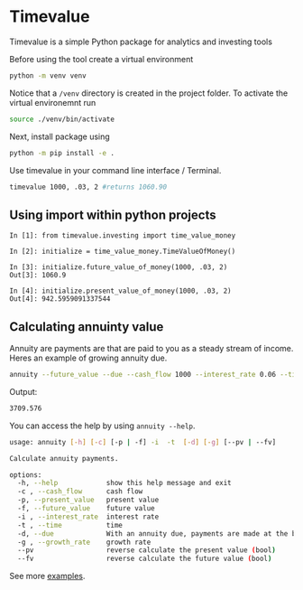 # Timevalue

Timevalue is a simple Python package for analytics and investing tools

Before using the tool create a virtual environment

```bash
python -m venv venv
```

Notice that a `/venv` directory is created in the project folder. To activate the virtual environemnt run

```bash
source ./venv/bin/activate
```

Next, install package using

```bash
python -m pip install -e .
```

Use timevalue in your command line interface / Terminal.

```bash
timevalue 1000, .03, 2 #returns 1060.90

```

## Using import within python projects

```python3
In [1]: from timevalue.investing import time_value_money

In [2]: initialize = time_value_money.TimeValueOfMoney()

In [3]: initialize.future_value_of_money(1000, .03, 2)
Out[3]: 1060.9

In [4]: initialize.present_value_of_money(1000, .03, 2)
Out[4]: 942.5959091337544
```

## Calculating annuinty value

Annuity are payments are that are paid to you as a steady stream of income. Heres an example of growing annuity due.

```bash
annuity --future_value --due --cash_flow 1000 --interest_rate 0.06 --time 3 --growth_rate .10
```

Output:

```bash
3709.576
```

You can access the help by using `annuity --help`.

```bash
usage: annuity [-h] [-c] [-p | -f] -i  -t  [-d] [-g] [--pv | --fv]

Calculate annuity payments.

options:
  -h, --help            show this help message and exit
  -c , --cash_flow      cash flow
  -p, --present_value   present value
  -f, --future_value    future value
  -i , --interest_rate  interest rate
  -t , --time           time
  -d, --due             With an annuity due, payments are made at the beginning of each period
  -g , --growth_rate    growth rate
  --pv                  reverse calculate the present value (bool)
  --fv                  reverse calculate the future value (bool)
```

See more [examples](/timevalue/examples/annuities.md).
